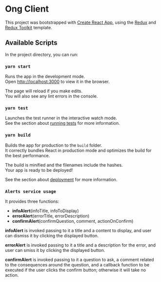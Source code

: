 # Ong Client

This project was bootstrapped with [Create React App](https://github.com/facebook/create-react-app), using the [Redux](https://redux.js.org/) and [Redux Toolkit](https://redux-toolkit.js.org/) template.

## Available Scripts

In the project directory, you can run:

### `yarn start`

Runs the app in the development mode.<br />
Open [http://localhost:3000](http://localhost:3000) to view it in the browser.

The page will reload if you make edits.<br />
You will also see any lint errors in the console.

### `yarn test`

Launches the test runner in the interactive watch mode.<br />
See the section about [running tests](https://facebook.github.io/create-react-app/docs/running-tests) for more information.

### `yarn build`

Builds the app for production to the `build` folder.<br />
It correctly bundles React in production mode and optimizes the build for the best performance.

The build is minified and the filenames include the hashes.<br />
Your app is ready to be deployed!

See the section about [deployment](https://facebook.github.io/create-react-app/docs/deployment) for more information.

### `Alerts service usage`

It provides three functions:

- <b>infoAlert</b>(infoTitle, infoToDisplay)<br/>
- <b>errorAlert</b>(errorTitle, errorDescription)<br/>
- <b>confirmAlert</b>(confirmQuestion, comment, actionOnConfirm)

<b>infoAlert</b> is invoked passing to it a title and a content to display,
and user can dismiss it by clicking the displayed button.

<b>errorAlert</b> is invoked passing to it a title and a description for the
error, and user can smiss it by clicking the displayed button.

<b>confirmAlert</b> is invoked passing to it a question to ask, a comment related
to the consequences around the question, and a callback function to be executed
if the user clicks the confirm button; otherwise it will take no action.
